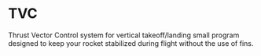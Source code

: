 # TVC
Thrust Vector Control system for vertical takeoff/landing
small program designed to keep your rocket stabilized during flight without the use of fins.
